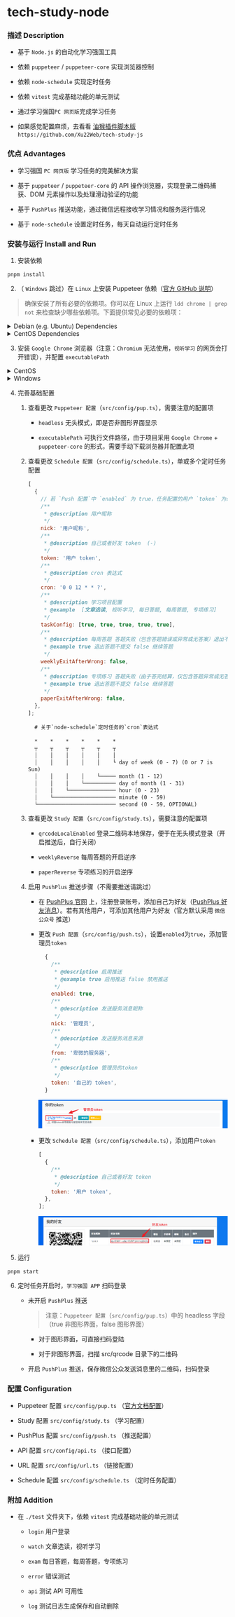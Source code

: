 # tech-study-node

### 描述 Description

- 基于 `Node.js` 的自动化学习强国工具

- 依赖 `puppeteer` / `puppeteer-core` 实现浏览器控制

- 依赖 `node-schedule` 实现定时任务

- 依赖 `vitest` 完成基础功能的单元测试

- 通过学习强国`PC 网页版`完成学习任务

- 如果感觉配置麻烦，去看看 [油猴插件脚本版](https://github.com/Xu22Web/tech-study-js '油猴插件脚本版') `https://github.com/Xu22Web/tech-study-js`

### 优点 Advantages

- 学习强国 `PC 网页版` 学习任务的完美解决方案

- 基于 `puppeteer` / `puppeteer-core` 的 API 操作浏览器，实现登录二维码捕获、DOM 元素操作以及处理滑动验证的功能

- 基于 `PushPlus` 推送功能，通过微信远程接收学习情况和服务运行情况

- 基于 `node-schedule` 设置定时任务，每天自动运行定时任务

### 安装与运行 Install and Run

1. 安装依赖

```
pnpm install
```

2. （ `Windows` 跳过）在 `Linux` 上安装 Puppeteer 依赖（[官方 GitHub 说明](https://github.com/puppeteer/puppeteer/blob/main/docs/troubleshooting.md#chrome-headless-doesnt-launch-on-unix 'Linux 的 Puppeteer 依赖')）

> 确保安装了所有必要的依赖项。你可以在 Linux 上运行 `ldd chrome | grep not` 来检查缺少哪些依赖项。下面提供常见必要的依赖项：

<details>
<summary>Debian (e.g. Ubuntu) Dependencies</summary>

```
 apt install \
 gconf-service \
 libasound2 \
 libatk1.0-0 \
 libc6 \
 libcairo2 \
 libcups2 \
 libdbus-1-3 \
 libexpat1 \
 libfontconfig1 \
 libgcc1 \
 libgconf-2-4 \
 libgdk-pixbuf2.0-0 \
 libglib2.0-0 \
 libgtk-3-0 \
 libnspr4 \
 libpango-1.0-0 \
 libpangocairo-1.0-0 \
 libstdc++6 \
 libx11-6 \
 libx11-xcb1 \
 libxcb1 \
 libxcomposite1 \
 libxcursor1 \
 libxdamage1 \
 libxext6 \
 libxfixes3 \
 libxi6 \
 libxrandr2 \
 libxrender1 \
 libxss1 \
 libxtst6 \
 ca-certificates \
 fonts-liberation \
 libappindicator1 \
 libnss3 \
 lsb-release \
 xdg-utils \
 wget
```

</details>

<details>
<summary>CentOS Dependencies</summary>
   
  ```bash
   yum install -y \
   alsa-lib.x86_64 \
   atk.x86_64 \
   cups-libs.x86_64 \
   gtk3.x86_64 \
   ipa-gothic-fonts \
   libXcomposite.x86_64 \
   libXcursor.x86_64 \
   libXdamage.x86_64 \
   libXext.x86_64 \
   libXi.x86_64 \
   libXrandr.x86_64 \
   libXScrnSaver.x86_64 \
   libXtst.x86_64 \
   pango.x86_64 \
   xorg-x11-fonts-100dpi \
   xorg-x11-fonts-75dpi \
   xorg-x11-fonts-cyrillic \
   xorg-x11-fonts-misc \
   xorg-x11-fonts-Type1 \
   xorg-x11-utils
  ```

</details>

3. 安装 `Google Chrome` 浏览器（注意：`Chromium` 无法使用，`视听学习` 的网页会打开错误），并配置 `executablePath`

<details>
<summary>CentOS</summary>

- 配置 yum 源

  - 在目录 `/etc/yum.repos.d/` 下新建文件 `google-chrome.repo`

    ```bash
     cd /etc/yum.repos.d/
     vim /ect/yum.repos.d/google-chrome.repo
    ```

  - 编辑文件 `google-chrome.repo` ，保存并退出

    ```
     [google-chrome]
     name=google-chrome
     baseurl=http://dl.google.com/linux/rpm/stable/$basearch
     enabled=1
     gpgcheck=1
     gpgkey=https://dl-ssl.google.com/linux/linux_signing_key.pub
    ```

- 安装 `Google Chrome` 浏览器

  - Google 官方源安装：

    ```bash
     yum -y install google-chrome-stable
    ```

  - Google 官方源可能在中国无法使用，需添加参数:

    ```bash
     yum -y install google-chrome-stable --nogpgcheck
    ```

- 测试运行 `Google Chrome` 浏览器

```bash
 google-chrome
 # 或
 google-chrome-stable
```

- 在 Puppeteer 配置中，将 `executablePath` 字段值改为 `google-chrome` 或 `google-chrome-stable`

</details>

<details>
<summary>Windows</summary>

- 下载安装 `Google Chrome` 浏览器

  - 官网安装：[Google Chrome 网络浏览器](https://www.google.cn/intl/zh-CN/chrome 'Google Chrome 网络浏览器')

- 准备可执行文件 `Google Chrome` 浏览器

  - 在项目根目录，新建文件夹 `.local_chromium`

    ```
     md .local_chromium
    ```

  - `Google Chrome` 安装根目录 `C:/Program Files/Google/Chrome/Application` （不 一定是这个路径，根据自身情况而定），安装根目录里的 `chrome.exe` 等文件（不含文件夹）、 文件夹 `1xx.0.xxx.xxx` 里的 `1xx.0.xxx.xxx.manifest` 等文件（不含文件夹）以及 `1xx. 0.xxx.xxx`里的`Locales` 文件夹（即标记 `✔` 的文件及文件夹），复制到 `.local_chromium`

    ```
     Application
      │  chrome.exe                          ✔
      │  chrome.VisualElementsManifest.xml   ✔
      │  chrome_proxy.exe                    ✔
      │  master_preferences                  ✔
      │
      └─1xx.0.xxx.xxx
         │  1xx.0.xxx.xxx.manifest           ✔
         │  1xx.0.xxx.xxx.manifest           ✔
         │  chrome.dll                       ✔
         │  chrome.dll.sig                   ✔
         │  chrome.exe.sig                   ✔
         │  chrome_100_percent.pak           ✔
         │  chrome_200_percent.pak           ✔
         │  chrome_elf.dll                   ✔
         │  chrome_pwa_launcher.exe          ✔
         │  d3dcompiler_47.dll               ✔
         │  elevation_service.exe            ✔
         │  eventlog_provider.dll            ✔
         │  icudtl.dat                       ✔
         │  libEGL.dll                       ✔
         │  libGLESv2.dll                    ✔
         │  mojo_core.dll                    ✔
         │  nacl_irt_x86_64.nexe             ✔
         │  notification_helper.exe          ✔
         │  optimization_guide_internal.dll  ✔
         │  resources.pak                    ✔
         │  v8_context_snapshot.bin          ✔
         │  vk_swiftshader.dll               ✔
         │  vk_swiftshader_icd.json          ✔
         │  vulkan-1.dll                     ✔
         │
         └─Locales                           ✔
    ```

- 在 Puppeteer 配置中，将 `executablePath` 字段值改为 `.local_chromium/chrome.exe`

</details>

4. 完善基础配置

   1. 查看更改 `Puppeteer 配置`（`src/config/pup.ts`），需要注意的配置项

      - `headless` 无头模式，即是否非图形界面显示

      - `executablePath` 可执行文件路径，由于项目采用 `Google Chrome` + `puppeteer-core` 的形式，需要手动下载浏览器并配置此项

   2. 查看更改 `Schedule 配置`（`src/config/schedule.ts`），单或多个定时任务配置

      ```js
      [
        {
          // 若 `Push 配置`中 `enabled` 为 true，任务配置的用户 `token` 为必填项
          /**
           * @description 用户昵称
           */
          nick: '用户昵称',
          /**
           * @description 自己或者好友 token  (-)
           */
          token: '用户 token',
          /**
           * @description cron 表达式
           */
          cron: '0 0 12 * * ?',
          /**
           * @description 学习项目配置
           * @example  [文章选读, 视听学习, 每日答题, 每周答题, 专项练习]
           */
          taskConfig: [true, true, true, true, true],
          /**
           * @description 每周答题 答题失败（包含答题错误或异常或无答案）退出不提交
           * @example true 退出答题不提交 false 继续答题
           */
          weeklyExitAfterWrong: false,
          /**
           * @description 专项练习 答题失败（由于答完结算，仅包含答题异常或无答案）退出不提交
           * @example true 退出答题不提交 false 继续答题
           */
          paperExitAfterWrong: false,
        },
      ];
      ```

      ```
        # 关于`node-schedule`定时任务的`cron`表达式

        *    *    *    *    *    *
        ┬    ┬    ┬    ┬    ┬    ┬
        │    │    │    │    │    │
        │    │    │    │    │    └ day of week (0 - 7) (0 or 7 is Sun)
        │    │    │    │    └───── month (1 - 12)
        │    │    │    └────────── day of month (1 - 31)
        │    │    └─────────────── hour (0 - 23)
        │    └──────────────────── minute (0 - 59)
        └───────────────────────── second (0 - 59, OPTIONAL)
      ```

   3. 查看更改 `Study 配置`（`src/config/study.ts`），需要注意的配置项

      - `qrcodeLocalEnabled` 登录二维码本地保存，便于在无头模式登录（开启推送后，自行关闭）

      - `weeklyReverse` 每周答题的开启逆序

      - `paperReverse` 专项练习的开启逆序

   4. 启用 `PushPlus` 推送步骤（不需要推送请跳过）

      - 在 [PushPlus 官网](https://www.pushplus.plus/ 'PushPlus 官网') 上，注册登录账号，添加自己为好友（[PushPlus 好友消息](https://www.pushplus.plus/liaison.html 'PushPlus 好友消息')）。若有其他用户，可添加其他用户为好友（官方默认采用 `微信公众号` 推送）

      - 更改 `Push 配置`（`src/config/push.ts`），设置`enabled`为`true`，添加管理员`token`

        ```js
          {
            /**
             * @description 启用推送
             * @example true 启用推送 false 禁用推送
             */
            enabled: true,
            /**
             * @description 发送服务消息昵称
             */
            nick: '管理员',
            /**
             * @description 发送服务消息来源
             */
            from: '卑微的服务器',
            /**
             * @description 管理员的token
             */
            token: '自己的 token',
          }

        ```

        ![管理员token](./administrator.png)

      - 更改 `Schedule 配置`（`src/config/schedule.ts`），添加用户`token`

        ```js
        [
          {
            /**
             * @description 自己或者好友 token
             */
            token: '用户 token',
          },
        ];
        ```

        ![好友消息token](./user.png)

5. 运行

```
pnpm start
```

6. 定时任务开启时，`学习强国 APP` 扫码登录

   - 未开启 `PushPlus` 推送

     > 注意：`Puppeteer 配置`（`src/config/pup.ts`）中的 headless 字段（true 非图形界面，false 图形界面）

     - 对于图形界面，可直接扫码登陆

     - 对于非图形界面，扫描 src/qrcode 目录下的二维码

   - 开启 `PushPlus` 推送，保存微信公众发送消息里的二维码，扫码登录

### 配置 Configuration

- Puppeteer 配置 `src/config/pup.ts` （[官方文档配置](http://www.puppeteerjs.com/#?product=Puppeteer&version=v16.2.0&show=api-puppeteerlaunchoptions 'Puppeteer 使用和配置')）

- Study 配置 `src/config/study.ts` （学习配置）

- PushPlus 配置 `src/config/push.ts` （推送配置）

- API 配置 `src/config/api.ts` （接口配置）

- URL 配置 `src/config/url.ts` （链接配置）

- Schedule 配置 `src/config/schedule.ts` （定时任务配置）

### 附加 Addition

- 在 `./test` 文件夹下，依赖 `vitest` 完成基础功能的单元测试

  - `login` 用户登录

  - `watch` 文章选读，视听学习

  - `exam` 每日答题，每周答题，专项练习

  - `error` 错误测试

  - `api` 测试 API 可用性

  - `log` 测试日志生成保存和自动删除
